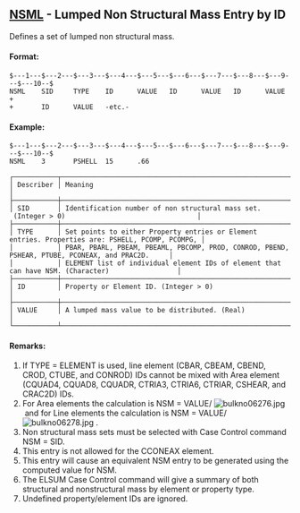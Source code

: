 ## [NSML](https://nexus.hexagon.com/documentationcenter/bundle/MSC_Nastran_2022.4/page/Nastran_Combined_Book/qrg/bulkno/TOC.NSML.xhtml) - Lumped Non Structural Mass Entry by ID

Defines a set of lumped non structural mass.

#### Format:

```nastran
$---1---$---2---$---3---$---4---$---5---$---6---$---7---$---8---$---9---$---10--$
NSML    SID     TYPE    ID      VALUE   ID      VALUE   ID      VALUE   +       
+       ID      VALUE   -etc.-                                                  
```

#### Example:

```nastran
$---1---$---2---$---3---$---4---$---5---$---6---$---7---$---8---$---9---$---10--$
NSML    3       PSHELL  15      .66                                             
```

```text
┌───────────┬──────────────────────────────────────────────────────────────────────────────────────────────────┐
│ Describer │ Meaning                                                                                          │
├───────────┼──────────────────────────────────────────────────────────────────────────────────────────────────┤
│ SID       │ Identification number of non structural mass set.  (Integer > 0)                                 │
├───────────┼──────────────────────────────────────────────────────────────────────────────────────────────────┤
│ TYPE      │ Set points to either Property entries or Element entries. Properties are: PSHELL, PCOMP, PCOMPG, │
│           │ PBAR, PBARL, PBEAM, PBEAML, PBCOMP, PROD, CONROD, PBEND, PSHEAR, PTUBE, PCONEAX, and PRAC2D.     │
│           │ ELEMENT list of individual element IDs of element that can have NSM. (Character)                 │
├───────────┼──────────────────────────────────────────────────────────────────────────────────────────────────┤
│ ID        │ Property or Element ID. (Integer > 0)                                                            │
├───────────┼──────────────────────────────────────────────────────────────────────────────────────────────────┤
│ VALUE     │ A lumped mass value to be distributed. (Real)                                                    │
└───────────┴──────────────────────────────────────────────────────────────────────────────────────────────────┘
```

#### Remarks:

1. If TYPE = ELEMENT is used, line element (CBAR, CBEAM, CBEND, CROD, CTUBE, and CONROD) IDs cannot be mixed with Area element (CQUAD4, CQUAD8, CQUADR, CTRIA3, CTRIA6, CTRIAR, CSHEAR, and CRAC2D) IDs.
2. For Area elements the calculation is NSM = VALUE/ ![bulkno06276.jpg](https://help-be.hexagonmi.com/bundle/MSC_Nastran_2022.4/page/Nastran_Combined_Book/qrg/bulkno/../../../assets/bulkno06276.jpg?_LANG=enus)  and for Line elements the calculation is NSM = VALUE/ ![bulkno06278.jpg](https://help-be.hexagonmi.com/bundle/MSC_Nastran_2022.4/page/Nastran_Combined_Book/qrg/bulkno/../../../assets/bulkno06278.jpg?_LANG=enus) .
3. Non structural mass sets must be selected with Case Control command NSM = SID.
4. This entry is not allowed for the CCONEAX element.
5. This entry will cause an equivalent NSM entry to be generated using the computed value for NSM.
6. The ELSUM Case Control command will give a summary of both structural and nonstructural mass by element or property type.
7. Undefined property/element IDs are ignored.
